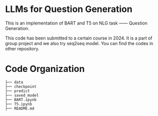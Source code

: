 # LLMs for Question Generation

This is an implementation of BART and T5 on NLG task —— Question Generation. 

This code has been submitted to a certain course in 2024. It is a part of group project and we also try seq2seq model. You can find the codes in other repository.


# Code Organization

    ├── data 
    ├── checkpoint
    ├── predict 
    ├── saved_model 
    ├── BART.ipynb
    ├── T5.ipynb
    ├── README.md




